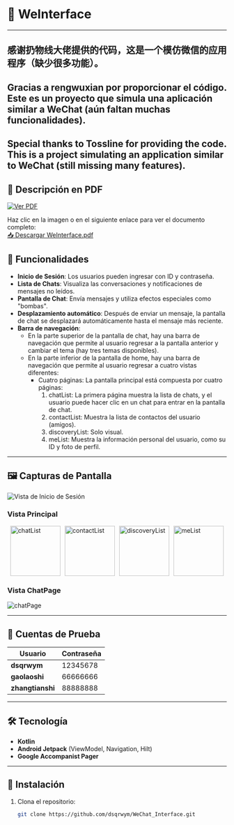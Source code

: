 # 🌟 WeInterface
---
**感谢扔物线大佬提供的代码，这是一个模仿微信的应用程序（缺少很多功能）。**
---
**Gracias a rengwuxian por proporcionar el código.** 
Este es un proyecto que simula una aplicación similar a WeChat (aún faltan muchas funcionalidades).
---
**Special thanks to Tossline for providing the code.**
This is a project simulating an application similar to WeChat (still missing many features). 
---

## 📄 Descripción en PDF

[![Ver PDF](assets/pdf_preview.png)](assets/Descripcion.pdf)

Haz clic en la imagen o en el siguiente enlace para ver el documento completo:  
[📥 Descargar WeInterface.pdf](assets/Descripcion.pdf)


## 📖 Funcionalidades
- **Inicio de Sesión**: Los usuarios pueden ingresar con ID y contraseña.
- **Lista de Chats**: Visualiza las conversaciones y notificaciones de mensajes no leídos.
- **Pantalla de Chat**: Envía mensajes y utiliza efectos especiales como "bombas".
- **Desplazamiento automático**: Después de enviar un mensaje, la pantalla de chat se 
desplazará automáticamente hasta el mensaje más reciente.
- **Barra de navegación**:
  + En la parte superior de la pantalla de chat, hay una barra de 
    navegación que permite al usuario regresar a la pantalla anterior y cambiar el tema (hay 
    tres temas disponibles).
  + En la parte inferior de la pantalla de home, hay una barra de
    navegación que permite al usuario regresar a cuatro vistas diferentes:
      * Cuatro páginas: La pantalla principal está compuesta por cuatro páginas: 
          1. chatList: La primera página muestra la lista de chats, y el usuario puede hacer clic en un chat para entrar en la pantalla de chat.
          2. contactList: Muestra la lista de contactos del usuario (amigos).
          3. discoveryList: Solo visual.
          4. meList: Muestra la información personal del usuario, como su ID y foto de perfil.
---

## 🖼️ Capturas de Pantalla
![Vista de Inicio de Sesión](screenshots/login.png)
### Vista Principal
<div style="display: flex; flex-wrap: wrap; gap: 10px; justify-content: center;">
  <img src="screenshots/chatList.png" alt="chatList" style="width: 12vw;"/>
  <img src="screenshots/contactList.png" alt="contactList" style="width: 12vw;"/>
  <img src="screenshots/discoveryList.png" alt="discoveryList" style="width: 12vw;"/>
  <img src="screenshots/meList.png" alt="meList" style="width: 12vw;"/>
</div>

### Vista ChatPage
![chatPage](screenshots/chatPage.png)

---

## 👥 Cuentas de Prueba

| Usuario          | Contraseña   |
|------------------|--------------|
| **dsqrwym**      | 12345678     |
| **gaolaoshi**    | 66666666     |
| **zhangtianshi** | 88888888     |

---

## 🛠️ Tecnología
- **Kotlin**
- **Android Jetpack** (ViewModel, Navigation, Hilt)
- **Google Accompanist Pager**

---

## 🚀 Instalación
1. Clona el repositorio:
   ```bash
   git clone https://github.com/dsqrwym/WeChat_Interface.git

